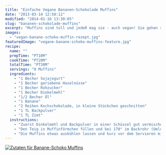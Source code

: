 ```yaml
---
title: "Einfache Vegane Bananen-Schokolade Muffins"
date: "2013-03-14 12:58:12"
modified: "2014-01-16 13:30:05"
slug: "bananen-schokolade-muffins"
excerpt: "Muffins sind toll und jedeR mag sie - auch vegan! Sie gehen schnell, sind einfach zu backen, mitzunehmen und zu essen. Schokolade in Kombination mit Banane - wer bekommt da nicht Lust sofort loszubacken?"
images:
  - "vegan-banane-schoko-muffin-rezept.jpg"
featuredImage: "vegane-banane-schoko-muffins-feature.jpg"
recipe:
  name: ""
  prepTime: "PT10M"
  cookTime: "PT20M"
  totalTime: "PT30M"
  servings: "8 Muffins"
  ingredients:
    - "1 Becher Sojajogurt"
    - "1 Becher geriebene Haselnüsse"
    - "1 Becher Rohzucker"
    - "1 Becher Dinkelmehl"
    - "1/2 Becher Öl"
    - "1 Banane"
    - "2 Reihen Kochschokolade, in kleine Stückchen geschnitten"
    - "1 TL Backpulver"
    - "1 TL Zimt"
  instructions:
    - "Zuerst Dinkelmehl und Backpulver in einer Schüssel gut vermischen. Danach Haselnüsse, Rohzucker, Zimt, Jogurt, Öl und die Banane hinzufügen und gut verrühren. Zuletzt die Kochschokolade unter heben."
    - "Den Teig in Muffinförmchen füllen und bei 170° im Backrohr (Umluft) ca. 15-20 Minuten backen."
    - "Die Muffins etwas auskühlen lassen und kurz vor dem Servieren mit Bananenscheiben belegen."
---
```


[![Zutaten für Banane-Schoko Muffins](http://www.einfach-vegan.com/i/vegan-banane-schoko-muffin-rezept.jpg)](http://www.einfach-vegan.com/i/vegan-banane-schoko-muffin-rezept.jpg)
